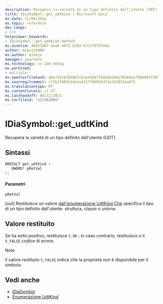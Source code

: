 ```yaml
---
description: Recupera la varietà di un tipo definito dall'utente (UDT).
title: IDiaSymbol::get_udtKind | Microsoft Docs
ms.date: 11/04/2016
ms.topic: reference
dev_langs:
- C++
helpviewer_keywords:
- IDiaSymbol::get_udtKind method
ms.assetid: 4002f887-aea6-4475-b302-67c57079fe0a
author: mikejo5000
ms.author: mikejo
manager: jmartens
ms.technology: vs-ide-debug
ms.workload:
- multiple
ms.openlocfilehash: e8e734163d5bbfcb3e43d477b8b8b260a76ebbeef996963f2896f6f8fcfd5791
ms.sourcegitcommit: c72b2f603e1eb3a4157f00926df2e263831ea472
ms.translationtype: MT
ms.contentlocale: it-IT
ms.lasthandoff: 08/12/2021
ms.locfileid: "121362889"
---
```

# <a name="idiasymbolget_udtkind"></a>IDiaSymbol::get_udtKind
Recupera la varietà di un tipo definito dall'utente (UDT).

## <a name="syntax"></a>Sintassi

```C++
HRESULT get_udtKind ( 
   DWORD* pRetVal
);
```

#### <a name="parameters"></a>Parametri
 `pRetVal`

[out] Restituisce un valore [dall'enumerazione UdtKind Che](../../debugger/debug-interface-access/udtkind.md) specifica il tipo di un tipo definito dall'utente: struttura, classe o unione.

## <a name="return-value"></a>Valore restituito
 Se ha esito positivo, restituisce `S_OK` ; in caso contrario, restituisce o il `S_FALSE` codice di errore.

> [!NOTE]
> Il valore restituito `S_FALSE` indica che la proprietà non è disponibile per il simbolo.

## <a name="see-also"></a>Vedi anche
- [IDiaSymbol](../../debugger/debug-interface-access/idiasymbol.md)
- [Enumerazione UdtKind](../../debugger/debug-interface-access/udtkind.md)
